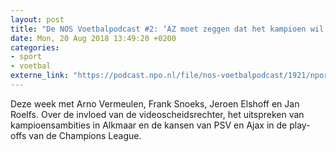 ```yaml
---
layout: post
title: "De NOS Voetbalpodcast #2: ‘AZ moet zeggen dat het kampioen wil worden’"
date: Mon, 20 Aug 2018 13:49:20 +0200
categories: 
- sport 
- voetbal 
externe_link: "https://podcast.npo.nl/file/nos-voetbalpodcast/1921/nporadio1_nos-voetbalpodcast_20180820_de-nos-voetbalpodcast-2-az-moet-zeggen-dat-het-kampioen-wil-worden.mp3"
---
```


Deze week met Arno Vermeulen, Frank Snoeks, Jeroen Elshoff en Jan Roelfs. Over de invloed van de videoscheidsrechter, het uitspreken van kampioensambities in Alkmaar en de kansen van PSV en Ajax in de play-offs van de Champions League.
